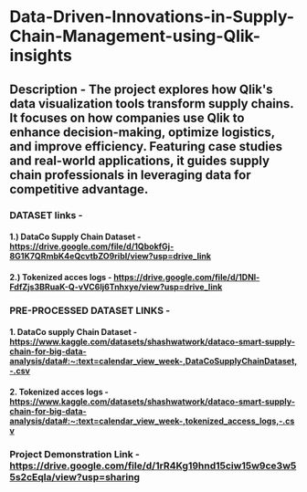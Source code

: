 # Data-Driven-Innovations-in-Supply-Chain-Management-using-Qlik-insights
## Description - The project explores how Qlik's data visualization tools transform supply chains. It focuses on how companies use Qlik to enhance decision-making, optimize logistics, and improve efficiency. Featuring case studies and real-world applications, it guides supply chain professionals in leveraging data for competitive advantage.

### DATASET links - 
#### 1.) DataCo Supply Chain Dataset - https://drive.google.com/file/d/1QbokfGj-8G1K7QRmbK4eQcvtbZO9ribl/view?usp=drive_link
#### 2.) Tokenized acces logs - https://drive.google.com/file/d/1DNl-FdfZjs3BRuaK-Q-vVC6lj6Tnhxye/view?usp=drive_link

### PRE-PROCESSED DATASET LINKS -
#### 1. DataCo supply Chain Dataset - https://www.kaggle.com/datasets/shashwatwork/dataco-smart-supply-chain-for-big-data-analysis/data#:~:text=calendar_view_week-,DataCoSupplyChainDataset,-.csv
#### 2. Tokenized acces logs - https://www.kaggle.com/datasets/shashwatwork/dataco-smart-supply-chain-for-big-data-analysis/data#:~:text=calendar_view_week-,tokenized_access_logs,-.csv

### Project Demonstration Link - https://drive.google.com/file/d/1rR4Kg19hnd15ciw15w9ce3w55s2cEqla/view?usp=sharing
